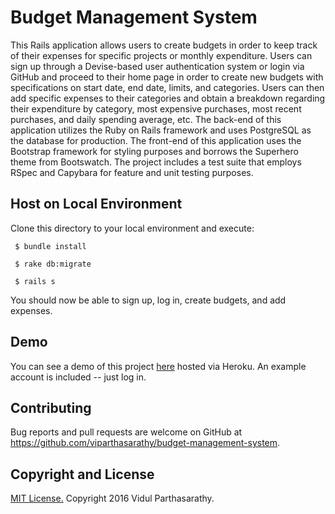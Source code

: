 # Budget Management System
  This Rails application allows users to create budgets in order to keep track of their expenses for specific projects or monthly expenditure. Users can sign up through a Devise-based user authentication system or login via GitHub and proceed to their home page in order to create new budgets with specifications on start date, end date, limits, and categories. Users can then add specific expenses to their categories and obtain a breakdown regarding their expenditure by category, most expensive purchases, most recent purchases, and daily spending average, etc. The back-end of this application utilizes the Ruby on Rails framework and uses PostgreSQL as the database for production. The front-end of this application uses the Bootstrap framework for styling purposes and borrows the Superhero theme from Bootswatch. The project includes a test suite that employs RSpec and Capybara for feature and unit testing purposes.

## Host on Local Environment
Clone this directory to your local environment and execute:
```
 $ bundle install

 $ rake db:migrate

 $ rails s
```

You should now be able to sign up, log in, create budgets, and add expenses.

## Demo

You can see a demo of this project [here](https://budget-management-system.herokuapp.com/) hosted via Heroku. An example account is included -- just log in.

## Contributing

Bug reports and pull requests are welcome on GitHub at https://github.com/viparthasarathy/budget-management-system.

## Copyright and License

[MIT License.](https://github.com/viparthasarathy/budget-management-system/blob/master/LICENSE.md) Copyright 2016 Vidul Parthasarathy.
